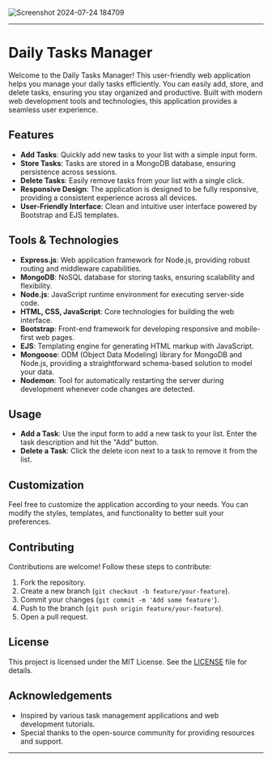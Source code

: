 ![Screenshot 2024-07-24 184709](https://github.com/user-attachments/assets/948b336b-9318-4df6-bac4-c563b454a80f)


---

# Daily Tasks Manager

Welcome to the Daily Tasks Manager! This user-friendly web application helps you manage your daily tasks efficiently. You can easily add, store, and delete tasks, ensuring you stay organized and productive. Built with modern web development tools and technologies, this application provides a seamless user experience.

## Features

- **Add Tasks**: Quickly add new tasks to your list with a simple input form.
- **Store Tasks**: Tasks are stored in a MongoDB database, ensuring persistence across sessions.
- **Delete Tasks**: Easily remove tasks from your list with a single click.
- **Responsive Design**: The application is designed to be fully responsive, providing a consistent experience across all devices.
- **User-Friendly Interface**: Clean and intuitive user interface powered by Bootstrap and EJS templates.

## Tools & Technologies

- **Express.js**: Web application framework for Node.js, providing robust routing and middleware capabilities.
- **MongoDB**: NoSQL database for storing tasks, ensuring scalability and flexibility.
- **Node.js**: JavaScript runtime environment for executing server-side code.
- **HTML, CSS, JavaScript**: Core technologies for building the web interface.
- **Bootstrap**: Front-end framework for developing responsive and mobile-first web pages.
- **EJS**: Templating engine for generating HTML markup with JavaScript.
- **Mongoose**: ODM (Object Data Modeling) library for MongoDB and Node.js, providing a straightforward schema-based solution to model your data.
- **Nodemon**: Tool for automatically restarting the server during development whenever code changes are detected.



## Usage

- **Add a Task**: Use the input form to add a new task to your list. Enter the task description and hit the "Add" button.
- **Delete a Task**: Click the delete icon next to a task to remove it from the list.

## Customization

Feel free to customize the application according to your needs. You can modify the styles, templates, and functionality to better suit your preferences.

## Contributing

Contributions are welcome! Follow these steps to contribute:

1. Fork the repository.
2. Create a new branch (`git checkout -b feature/your-feature`).
3. Commit your changes (`git commit -m 'Add some feature'`).
4. Push to the branch (`git push origin feature/your-feature`).
5. Open a pull request.

## License

This project is licensed under the MIT License. See the [LICENSE](LICENSE) file for details.

## Acknowledgements

- Inspired by various task management applications and web development tutorials.
- Special thanks to the open-source community for providing resources and support.

---



